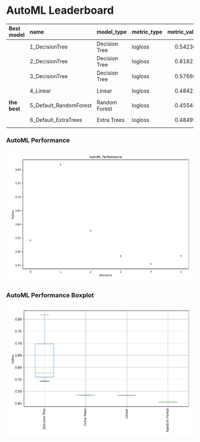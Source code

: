 # AutoML Leaderboard

| Best model   | name                   | model_type    | metric_type   |   metric_value |   train_time | Link                                             |
|:-------------|:-----------------------|:--------------|:--------------|---------------:|-------------:|:-------------------------------------------------|
|              | 1_DecisionTree         | Decision Tree | logloss       |       0.542369 |         2.51 | [Results link](1_DecisionTree/README.md)         |
|              | 2_DecisionTree         | Decision Tree | logloss       |       0.818229 |         2.34 | [Results link](2_DecisionTree/README.md)         |
|              | 3_DecisionTree         | Decision Tree | logloss       |       0.576603 |         2.09 | [Results link](3_DecisionTree/README.md)         |
|              | 4_Linear               | Linear        | logloss       |       0.484221 |        16.76 | [Results link](4_Linear/README.md)               |
| **the best** | 5_Default_RandomForest | Random Forest | logloss       |       0.455452 |        19.39 | [Results link](5_Default_RandomForest/README.md) |
|              | 6_Default_ExtraTrees   | Extra Trees   | logloss       |       0.484952 |        28.24 | [Results link](6_Default_ExtraTrees/README.md)   |

### AutoML Performance
![AutoML Performance](ldb_performance.png)

### AutoML Performance Boxplot
![AutoML Performance Boxplot](ldb_performance_boxplot.png)